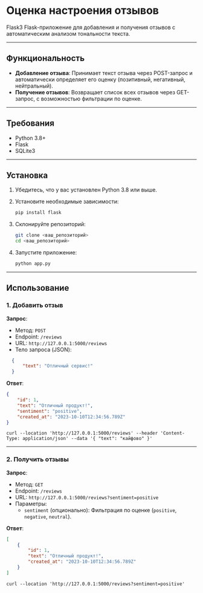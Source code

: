 # Оценка настроения отзывов

Flask3
Flask-приложение для добавления и получения отзывов с автоматическим анализом тональности текста.

---

## Функциональность

- **Добавление отзыва**: Принимает текст отзыва через POST-запрос и автоматически определяет его оценку (позитивный, негативный, нейтральный).
- **Получение отзывов**: Возвращает список всех отзывов через GET-запрос, с возможностью фильтрации по оценке.

---

## Требования

- Python 3.8+
- Flask
- SQLite3

---

## Установка

1. Убедитесь, что у вас установлен Python 3.8 или выше.
2. Установите необходимые зависимости:

   ```bash
   pip install flask
   ```

3. Склонируйте репозиторий:

   ```bash
   git clone <ваш_репозиторий>
   cd <ваш_репозиторий>
   ```

4. Запустите приложение:

   ```bash
   python app.py
   ```

---

## Использование

### 1. Добавить отзыв

**Запрос**:
- Метод: `POST`
- Endpoint: `/reviews`
- URL: `http://127.0.0.1:5000/reviews`
- Тело запроса (JSON):

```json
  {
      "text": "Отличный сервис!"
  }
```

**Ответ**:

  ```json
  {
      "id": 1,
      "text": "Отличный продукт!",
      "sentiment": "positive",
      "created_at": "2023-10-10T12:34:56.789Z"
  }
  ```
```curl --location 'http://127.0.0.1:5000/reviews' --header 'Content-Type: application/json' --data '{ "text": "кайфово" }'```

---

### 2. Получить отзывы

**Запрос**:
- Метод: `GET`
- Endpoint: `/reviews`
- URL: `http://127.0.0.1:5000/reviews?sentiment=positive`
- Параметры:
  - `sentiment` (опционально): Фильтрация по оценке (`positive`, `negative`, `neutral`).

**Ответ**:

  ```json
  [
      {
          "id": 1,
          "text": "Отличный продукт!",
          "created_at": "2023-10-10T12:34:56.789Z"
      }
  ]
  ```
```curl --location 'http://127.0.0.1:5000/reviews?sentiment=positive'```

